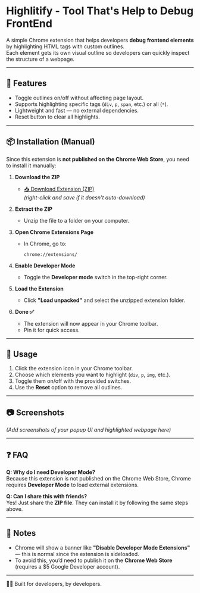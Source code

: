 # Highlitify - Tool That's Help to Debug FrontEnd

A simple Chrome extension that helps developers **debug frontend elements** by highlighting HTML tags with custom outlines.  
Each element gets its own visual outline so developers can quickly inspect the structure of a webpage.

---

## 🚀 Features

- Toggle outlines on/off without affecting page layout.
- Supports highlighting specific tags (`div`, `p`, `span`, etc.) or all (`*`).
- Lightweight and fast — no external dependencies.
- Reset button to clear all highlights.

---

## 📦 Installation (Manual)

Since this extension is **not published on the Chrome Web Store**, you need to install it manually:

1. **Download the ZIP**

   - [📥 Download Extension (ZIP)](./extension.zip)  
     _(right-click and save if it doesn’t auto-download)_

2. **Extract the ZIP**

   - Unzip the file to a folder on your computer.

3. **Open Chrome Extensions Page**

   - In Chrome, go to:
     ```
     chrome://extensions/
     ```

4. **Enable Developer Mode**

   - Toggle the **Developer mode** switch in the top-right corner.

5. **Load the Extension**

   - Click **"Load unpacked"** and select the unzipped extension folder.

6. **Done ✅**
   - The extension will now appear in your Chrome toolbar.
   - Pin it for quick access.

---

## 🔧 Usage

1. Click the extension icon in your Chrome toolbar.
2. Choose which elements you want to highlight (`div`, `p`, `img`, etc.).
3. Toggle them on/off with the provided switches.
4. Use the **Reset** option to remove all outlines.

---

## 📷 Screenshots

_(Add screenshots of your popup UI and highlighted webpage here)_

---

## ❓ FAQ

**Q: Why do I need Developer Mode?**  
Because this extension is not published on the Chrome Web Store, Chrome requires **Developer Mode** to load external extensions.

**Q: Can I share this with friends?**  
Yes! Just share the **ZIP file**. They can install it by following the same steps above.

---

## 📌 Notes

- Chrome will show a banner like **"Disable Developer Mode Extensions"** — this is normal since the extension is sideloaded.
- To avoid this, you’d need to publish it on the **Chrome Web Store** (requires a $5 Google Developer account).

---

👨‍💻 Built for developers, by developers.
